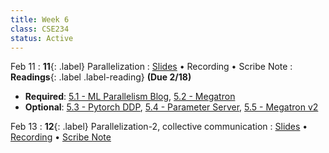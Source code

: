 ```yaml
---
title: Week 6
class: CSE234
status: Active
---
```


Feb 11
: **11**{: .label} Parallelization
  : [Slides](assets/slides/feb11.pdf) &#8226; Recording &#8226; Scribe Note
: **Readings**{: .label .label-reading} **(Due 2/18)**
  * **Required**: [5.1 - ML Parallelism Blog](https://sumanthrh.com/post/distributed-and-efficient-finetuning/), [5.2 - Megatron](https://arxiv.org/abs/1909.08053)
  * **Optional**: [5.3 - Pytorch DDP](https://arxiv.org/abs/2006.15704), [5.4 - Parameter Server](https://www.usenix.org/system/files/conference/osdi14/osdi14-paper-li_mu.pdf), [5.5 - Megatron v2](https://arxiv.org/abs/2104.04473)

Feb 13
: **12**{: .label} Parallelization-2, collective communication
  : [Slides](assets/slides/feb13.pdf) &#8226; [Recording]() &#8226; [Scribe Note]()